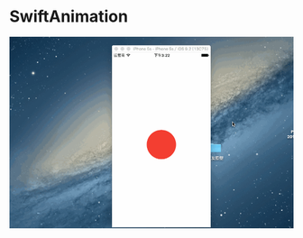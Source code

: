 # SwiftAnimation
![image](https://github.com/qqqsbz/SwiftAnimation/blob/master/Swift_Animation/screenshotsswift.gif)
